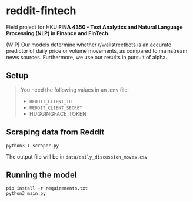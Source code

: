 # reddit-fintech

Field project for HKU **FINA 4350 - Text Analytics and Natural Language Processing (NLP) in Finance and FinTech.**

(WIP) Our models determine whether r/wallstreetbets is an accurate predictor of daily price or volume movements, as compared to mainstream news sources. Furthermore, we use our results in pursuit of alpha.

## Setup
> You need the following values in an .env file:
> - `REDDIT_CLIENT_ID` 
> - `REDDIT_CLIENT_SECRET`
> - HUGGINGFACE_TOKEN

## Scraping data from Reddit
```
python3 1-scraper.py
```
The output file will be in `data/daily_discussion_moves.csv`

## Running the model
```
pip install -r requirements.txt
python3 main.py
```